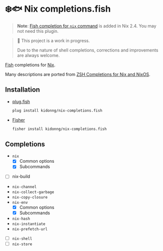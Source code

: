 # ❄️🐟 Nix completions.fish

> **Note**: [Fish completion for `nix` command](https://github.com/NixOS/nix/blob/master/misc/fish/completion.fish) is added in Nix 2.4. You may not need this plugin. 

> 🚧 This project is a work in progress.
>
> Due to the nature of shell completions, corrections and improvements are always welcome.

[Fish](https://fishshell.com/) completions for [Nix](https://nixos.org/).

Many descriptions are ported from [ZSH Completions for Nix and NixOS](https://github.com/spwhitt/nix-zsh-completions).

## Installation

- [plug.fish](https://github.com/kidonng/plug.fish)

  ```sh
  plug install kidonng/nix-completions.fish
  ```

- [Fisher](https://github.com/jorgebucaran/fisher)

  ```sh
  fisher install kidonng/nix-completions.fish
  ```

## Completions

- `nix`
  - [x] Common options
  - [x] Subcommands
- [ ] nix-build
- `nix-channel`
- `nix-collect-garbage`
- `nix-copy-closure`
- `nix-env`
  - [x] Common options
  - [x] Subcommands
- `nix-hash`
- `nix-instantiate`
- `nix-prefetch-url`
- [ ] `nix-shell`
- [ ] `nix-store`
